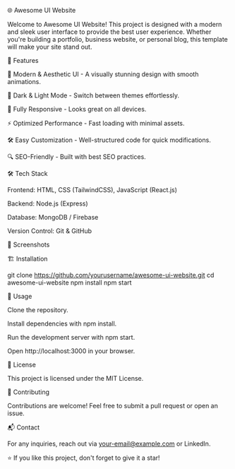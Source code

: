 🌐 Awesome UI Website

Welcome to Awesome UI Website! This project is designed with a modern and sleek user interface to provide the best user experience. Whether you're building a portfolio, business website, or personal blog, this template will make your site stand out.

🚀 Features

🎨 Modern & Aesthetic UI - A visually stunning design with smooth animations.

🌙 Dark & Light Mode - Switch between themes effortlessly.

📱 Fully Responsive - Looks great on all devices.

⚡ Optimized Performance - Fast loading with minimal assets.

🛠️ Easy Customization - Well-structured code for quick modifications.

🔍 SEO-Friendly - Built with best SEO practices.

🛠️ Tech Stack

Frontend: HTML, CSS (TailwindCSS), JavaScript (React.js)

Backend: Node.js (Express)

Database: MongoDB / Firebase

Version Control: Git & GitHub

📸 Screenshots



🏗️ Installation

git clone https://github.com/yourusername/awesome-ui-website.git
cd awesome-ui-website
npm install
npm start

📌 Usage

Clone the repository.

Install dependencies with npm install.

Run the development server with npm start.

Open http://localhost:3000 in your browser.

📜 License

This project is licensed under the MIT License.

🙌 Contributing

Contributions are welcome! Feel free to submit a pull request or open an issue.

📬 Contact

For any inquiries, reach out via your-email@example.com or LinkedIn.

⭐ If you like this project, don't forget to give it a star!

